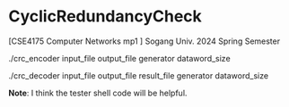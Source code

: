 # CyclicRedundancyCheck
[CSE4175 Computer Networks mp1 ]
Sogang Univ. 2024 Spring Semester


./crc_encoder input_file output_file generator dataword_size

./crc_decoder input_file output_file result_file generator dataword_size

**Note**: I think the tester shell code will be helpful.
